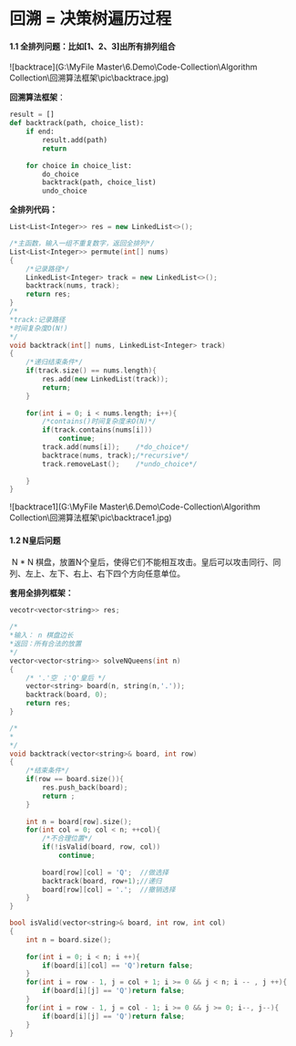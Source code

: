 # 回溯 = 决策树遍历过程

#### 1.1 全排列问题：比如[1、2、3]出所有排列组合

![backtrace](G:\MyFile Master\6.Demo\Code-Collection\Algorithm Collection\回溯算法框架\pic\backtrace.jpg)

**回溯算法框架**：

```python
result = []
def backtrack(path, choice_list):
    if end:
        result.add(path)
        return
    
    for choice in choice_list:
    	do_choice
        backtrack(path, choice_list)
        undo_choice
```

**全排列代码：**

```C++
List<List<Integer>> res = new LinkedList<>();

/*主函数，输入一组不重复数字，返回全排列*/
List<List<Integer>> permute(int[] nums)
{
    /*记录路径*/
    LinkedList<Integer> track = new LinkedList<>();
    backtrack(nums, track);
    return res;
}
/*
*track:记录路径
*时间复杂度O(N!)
*/
void backtrack(int[] nums, LinkedList<Integer> track)
{
    /*递归结束条件*/
    if(track.size() == nums.length){
        res.add(new LinkedList(track));
        return;
    }
    
    for(int i = 0; i < nums.length; i++){
        /*contains()时间复杂度未O(N)*/
        if(track.contains(nums[i]))
            continue;
        track.add(nums[i]);    /*do_choice*/
        backtrace(nums, track);/*recursive*/
        track.removeLast();    /*undo_choice*/
        
    }
}

```

![backtrace1](G:\MyFile Master\6.Demo\Code-Collection\Algorithm Collection\回溯算法框架\pic\backtrace1.jpg)

#### 1.2 N皇后问题

​	N * N 棋盘，放置N个皇后，使得它们不能相互攻击。皇后可以攻击同行、同列、左上、左下、右上、右下四个方向任意单位。

**套用全排列框架：**

``` c++
vecotr<vector<string>> res;

/*
*输入： n 棋盘边长
*返回：所有合法的放置
*/
vector<vector<string>> solveNQueens(int n)
{
	/* '.'空 ；'Q'皇后 */
    vector<string> board(n, string(n,'.'));
    backtrack(board, 0);
    return res;
}

/*
*
*/
void backtrack(vector<string>& board, int row)
{
    /*结束条件*/
    if(row == board.size()){
        res.push_back(board);
        return ;
    }
    
    int n = board[row].size();
    for(int col = 0; col < n; ++col){
        /*不合理位置*/
        if(!isValid(board, row, col))
            continue;
        
        board[row][col] = 'Q';  //做选择
        backtrack(board, row+1);//递归
        board[row][col] = '.';  //撤销选择
    }
}

bool isValid(vector<string>& board, int row, int col)
{
    int n = board.size();
    
    for(int i = 0; i < n; i ++){
        if(board[i][col] == 'Q')return false;
    }
    for(int i = row - 1, j = col + 1; i >= 0 && j < n; i -- , j ++){
        if(board[i][j] == 'Q')return false;
    }
    for(int i = row - 1, j = col - 1; i >= 0 && j >= 0; i--, j--){
        if(board[i][j] == 'Q')return false;
    }
}
```

